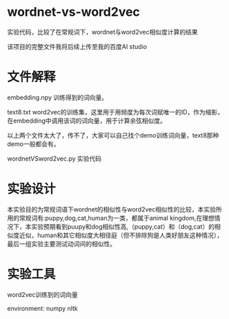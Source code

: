 # wordnet-vs-word2vec
实验代码，比较了在常规词下，wordnet与word2vec相似度计算的结果

该项目的完整文件我将后续上传至我的百度AI studio
# 文件解释
embedding.npy 训练得到的词向量。

text8.txt word2vec的训练集，这里用于用频度为每次词赋唯一的ID，作为缩影，在embedding中调用该词的词向量，用于计算余弦相似度。

以上两个文件太大了，传不了，大家可以自己找个demo训练词向量，text8那种demo一般都会有。

wordnetVSword2vec.py 实验代码
# 实验设计
本实验目的为常规词语下wordnet的相似性与word2vec相似性的比较，本实验所用的常规词有:puppy,dog,cat,human为一类，都属于animal kingdom,在理想情况下，本实验预期看到puupy和dog相似性高,（puppy,cat）和（dog,cat）的相似度近似，human和其它相似度大相径庭（但不排除狗是人类好朋友这种情况），最后一组实验主要测试动词间的相似性。
# 实验工具
word2vec训练到的词向量 

environment: numpy nltk
